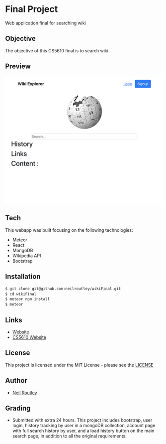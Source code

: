 # Final Project

Web application final for searching wiki

## Objective

The objective of this CS5610 final is to search wiki

## Preview

![image](./demo/wikiExplorerSS.png)

## Tech

This webapp was built focusing on the following technologies:

-   Meteor
-   React
- 	MongoDB
-	Wikipedia API
-	Bootstrap

## Installation

```sh
$ git clone git@github.com:neilroutley/wikiFinal.git
$ cd wikiFinal
$ meteor npm install
$ meteor
```

## Links

- [Website](https://neil-wikifinal.herokuapp.com/)
- [CS5610 Website](http://johnguerra.co/classes/webDevelopment_spring_2019/)

## License

This project is licensed under the MIT License - please see the [LICENSE](LICENSE)

## Author

-   [Neil Routley](https://github.com/neilroutley)

## Grading

- Submitted with extra 24 hours. This project includes bootstrap, user login, history tracking by user in a mongoDB collection, account page with full search history by user, and a load history button on the main search page, in addition to all the original requirements.